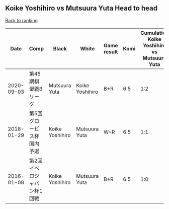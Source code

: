## Koike Yoshihiro vs Mutsuura Yuta Head to head

[Back to ranking](../../index.md)




| **Date** | **Comp** | **Black** | **White** | **Game result** | **Komi** | **Cumulative Koike Yoshihiro vs Mutsuura Yuta** | **Koike Yoshihiro streak** | **Mutsuura Yuta streak** | 
| --- | --- | --- | --- | --- | --- | --- | --- | --- |
| 2020-09-03 | 第45期棋聖戦Bリーグ | Mutsuura Yuta | Koike Yoshihiro | B+R | 6.5 | 1:2 | 0 | 2 | 
| 2018-01-29 | 第5回グロービス杯国内予選 | Koike Yoshihiro | Mutsuura Yuta | W+R | 6.5 | 1:1 | 0 | 1 | 
| 2016-01-08 | 第2回イベロジャパン杯1回戦 | Koike Yoshihiro | Mutsuura Yuta | B+R | 6.5 | 1:0 | 1 | 0 |




